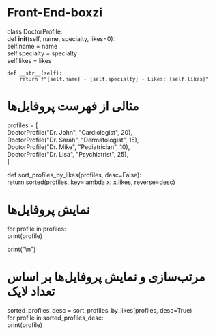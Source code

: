 # Front-End-boxzi

class DoctorProfile:  
    def __init__(self, name, specialty, likes=0):  
        self.name = name  
        self.specialty = specialty  
        self.likes = likes  

    def __str__(self):  
        return f"{self.name} - {self.specialty} - Likes: {self.likes}"  

# مثالی از فهرست پروفایل‌ها  
profiles = [  
    DoctorProfile("Dr. John", "Cardiologist", 20),  
    DoctorProfile("Dr. Sarah", "Dermatologist", 15),  
    DoctorProfile("Dr. Mike", "Pediatrician", 10),  
    DoctorProfile("Dr. Lisa", "Psychiatrist", 25),  
]  

def sort_profiles_by_likes(profiles, desc=False):  
    return sorted(profiles, key=lambda x: x.likes, reverse=desc)  

# نمایش پروفایل‌ها  
for profile in profiles:  
    print(profile)  

print("\n")  

# مرتب‌سازی و نمایش پروفایل‌ها بر اساس تعداد لایک  
sorted_profiles_desc = sort_profiles_by_likes(profiles, desc=True)  
for profile in sorted_profiles_desc:  
    print(profile)
